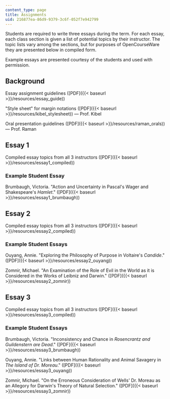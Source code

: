 ```yaml
---
content_type: page
title: Assignments
uid: 216877ea-86d9-9379-3c6f-052f7e942799
---
```


Students are required to write three essays during the term. For each essay, each class section is given a list of potential topics by their instructor. The topic lists vary among the sections, but for purposes of OpenCourseWare they are presented below in compiled form.

Example essays are presented courtesy of the students and used with permission.

Background
----------

Essay assignment guidelines ([PDF]({{< baseurl >}}/resources/essay_guide))

"Style sheet" for margin notations ([PDF]({{< baseurl >}}/resources/kibel_stylesheet)) — Prof. Kibel

Oral presentation guidelines ([PDF]({{< baseurl >}}/resources/raman_orals)) — Prof. Raman

Essay 1
-------

Compiled essay topics from all 3 instructors ([PDF]({{< baseurl >}}/resources/essay1_compiled))

### Example Student Essay

Brumbaugh, Victoria. "Action and Uncertainty in Pascal's Wager and Shakespeare's _Hamlet_." ([PDF]({{< baseurl >}}/resources/essay1_brumbaugh))

Essay 2
-------

Compiled essay topics from all 3 instructors ([PDF]({{< baseurl >}}/resources/essay2_compiled))

### Example Student Essays

Ouyang, Annie. "Exploring the Philosophy of Purpose in Voltaire's _Candide_." ([PDF]({{< baseurl >}}/resources/essay2_ouyang))

Zomnir, Michael. "An Examination of the Role of Evil in the World as it is Considered in the Works of Leibniz and Darwin." ([PDF]({{< baseurl >}}/resources/essay2_zomnir))

Essay 3
-------

Compiled essay topics from all 3 instructors ([PDF]({{< baseurl >}}/resources/essay3_compiled))

### Example Student Essays

Brumbaugh, Victoria. "Inconsistency and Chance in _Rosencrantz and Guildenstern are Dead_." ([PDF]({{< baseurl >}}/resources/essay3_brumbaugh))

Ouyang, Annie. "Links between Human Rationality and Animal Savagery in _The Island of Dr. Moreau_." ([PDF]({{< baseurl >}}/resources/essay3_ouyang))

Zomnir, Michael. "On the Erroneous Consideration of Wells' Dr. Moreau as an Allegory for Darwin's Theory of Natural Selection." ([PDF]({{< baseurl >}}/resources/essay3_zomnir))